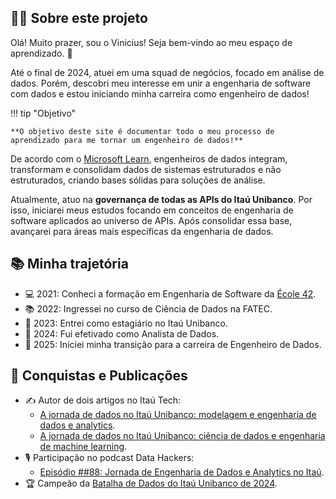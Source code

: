 ## **👨‍💻 Sobre este projeto**

Olá! Muito prazer, sou o Vinicius! Seja bem-vindo ao meu espaço de aprendizado. 🚀

Até o final de 2024, atuei em uma squad de negócios, focado em análise de dados. Porém, descobri meu interesse em unir a engenharia de software com dados e estou iniciando minha carreira como engenheiro de dados!

!!! tip "Objetivo"

	**O objetivo deste site é documentar todo o meu processo de aprendizado para me tornar um engenheiro de dados!**

De acordo com o [Microsoft Learn](https://learn.microsoft.com/pt-br/training/career-paths/data-engineer), engenheiros de dados integram, transformam e consolidam dados de sistemas estruturados e não estruturados, criando bases sólidas para soluções de análise.

Atualmente, atuo na **governança de todas as APIs do Itaú Unibanco**. Por isso, iniciarei meus estudos focando em conceitos de engenharia de software aplicados ao universo de APIs. Após consolidar essa base, avançarei para áreas mais específicas da engenharia de dados.

<!-- <figure markdown="span">
  ![Badges e certificações](./assets/badges.png){ width="800" }
</figure> -->

## **📚 Minha trajetória**

- 💻 2021: Conheci a formação em Engenharia de Software da [École 42](https://42.fr/en/homepage/).
- 📚 2022: Ingressei no curso de Ciência de Dados na FATEC.
- 💼 2023: Entrei como estagiário no Itaú Unibanco.
- 🎯 2024: Fui efetivado como Analista de Dados.
- 🚀 2025: Iniciei minha transição para a carreira de Engenheiro de Dados.

## **📝 Conquistas e Publicações**

- ✍️ Autor de dois artigos no Itaú Tech:
	- [A jornada de dados no Itaú Unibanco: modelagem e engenharia de dados e analytics](https://medium.com/itautech/a-jornada-de-dados-no-ita%C3%BA-unibanco-modelagem-e-engenharia-de-dados-e-analytics-6dfd9e5d66cc).
	- [A jornada de dados no Itaú Unibanco: ciência de dados e engenharia de machine learning](https://medium.com/itautech/a-jornada-de-dados-no-ita%C3%BA-unibanco-ci%C3%AAncia-de-dados-e-engenharia-de-machine-learning-d15311dbf38e).
- 🎙️ Participação no podcast Data Hackers:
	- [Episódio ##88: Jornada de Engenharia de Dados e Analytics no Itaú](https://medium.com/data-hackers/jornada-de-engenharia-de-dados-e-analytics-no-ita%C3%BA-data-hackers-podcast-88-5518d40f2b38).
- 🏆 Campeão da [Batalha de Dados do Itaú Unibanco de 2024](https://www.linkedin.com/posts/viniciusrio_vencedores-da-batalha-de-dados-do-ita%C3%BA-unibanco-activity-7224895881529974784-CuUD?utm_source=share&utm_medium=member_desktop).

